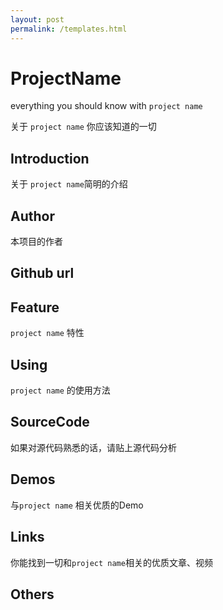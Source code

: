 ```yaml
---
layout: post
permalink: /templates.html
---
```



# ProjectName

everything you should know with `project name`

关于 `project name` 你应该知道的一切

## Introduction

关于 `project name`简明的介绍

## Author 

本项目的作者

## Github url

## Feature

`project name` 特性

## Using

`project name` 的使用方法

## SourceCode

如果对源代码熟悉的话，请贴上源代码分析

## Demos

与`project name` 相关优质的Demo

## Links

你能找到一切和`project name`相关的优质文章、视频

## Others